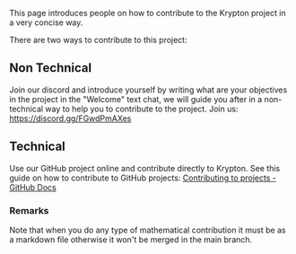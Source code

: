 This page introduces people on how to contribute to the Krypton project in a very concise way.

There are two ways to contribute to this project:

## Non Technical

Join our discord and introduce yourself by writing what are your objectives in the project in the "Welcome" text chat, we will guide you after in a non-technical way to help you to contribute to the project.
Join us: https://discord.gg/FGwdPmAXes

## Technical

Use our GitHub project online and contribute directly to Krypton.
See this guide on how to contribute to GitHub projects: [Contributing to projects - GitHub Docs](https://docs.github.com/en/get-started/quickstart/contributing-to-projects)

### Remarks
Note that when you do any type of mathematical contribution it must be as a markdown file otherwise it won't be merged in the main branch.

